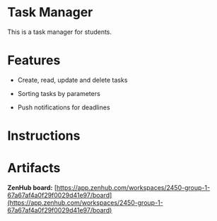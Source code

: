 # Task Manager
This is a task manager for students.

# Features
- Create, read, update and delete tasks

- Sorting tasks by parameters

- Push notifications for deadlines

# Instructions

# Artifacts
**ZenHub board:** [https://app.zenhub.com/workspaces/2450-group-1-67a67af4a0f29f0029d41e97/board](https://app.zenhub.com/workspaces/2450-group-1-67a67af4a0f29f0029d41e97/board)
